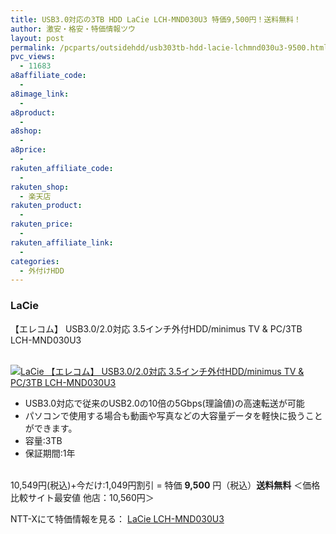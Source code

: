 ```yaml
---
title: USB3.0対応の3TB HDD LaCie LCH-MND030U3 特価9,500円！送料無料！
author: 激安・格安・特価情報ツウ
layout: post
permalink: /pcparts/outsidehdd/usb303tb-hdd-lacie-lchmnd030u3-9500.html
pvc_views:
  - 11683
a8affiliate_code:
  -
a8image_link:
  -
a8product:
  -
a8shop:
  -
a8price:
  -
rakuten_affiliate_code:
  -
rakuten_shop:
  - 楽天店
rakuten_product:
  -
rakuten_price:
  -
rakuten_affiliate_link:
  -
categories:
  - 外付けHDD
---
```

### LaCie
【エレコム】 USB3.0/2.0対応 3.5インチ外付HDD/minimus TV &#038; PC/3TB LCH-MND030U3

<div class="img-bg2 img_L">
  <a href="//px.a8.net/svt/ejp?a8mat=ZYP6S+8IMA3E+S1Q+BWGDT&#038;a8ejpredirect=//nttxstore.jp/_II_LI14348649" target="_blank"><br /> <img border="0" alt="LaCie 【エレコム】 USB3.0/2.0対応 3.5インチ外付HDD/minimus TV &#038; PC/3TB LCH-MND030U3" src="//i1.wp.com/image.nttxstore.jp/l2_images/L/LI/LI14348649.jpg?w=120" data-recalc-dims="1" /></a>
</div>

<!--more-->

  * USB3.0対応で従来のUSB2.0の10倍の5Gbps(理論値)の高速転送が可能
  * パソコンで使用する場合も動画や写真などの大容量データを軽快に扱うことができます。
  * 容量:3TB
  * 保証期間:1年

<br clear="all" />10,549円(税込)+今だけ:1,049円割引 = 特価 <span class="tokka-price"><strong>9,500</strong></span> 円（税込）**送料無料**
＜価格比較サイト最安値 他店：10,560円＞

NTT-Xにて特価情報を見る： <span class="fs150p"><a href="//px.a8.net/svt/ejp?a8mat=ZYP6S+8IMA3E+S1Q+BWGDT&#038;a8ejpredirect=//nttxstore.jp/_II_LI14348649" target="_blank">LaCie LCH-MND030U3</a></span>